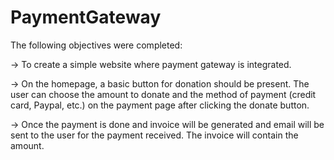 # PaymentGateway

The following objectives were completed:

-> To create a simple website where payment gateway is integrated.

-> On the homepage, a basic button for donation should be present. The user can choose the amount to donate and the method of payment (credit card, Paypal, etc.) on the payment page after clicking the donate button.

-> Once the payment is done and invoice will be generated and email will be sent to the user for the payment received. The invoice will contain the amount. 
